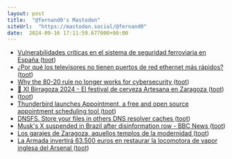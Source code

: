 ```yaml
---
layout: post
title:  "@fernand0's Mastodon"
siteUrl:  "https://mastodon.social/@fernand0"
date:  2024-09-16 17:11:59.677000+00:00
---
```

*  [Vulnerabilidades críticas en el sistema de seguridad ferroviaria en España ](https://blog.elhacker.net/2024/08/vulnerabilidades-criticas-en-el-sistema-seguridad-ferroviario.htm) ([toot](https://mastodon.social/@fernand0/113148344379742632))
*  [¿Por qué los televisores no tienen puertos de red ethernet más rápidos? ](https://www.avpasion.com/televisores-gama-alta-no-ethernet-mas-rapidos) ([toot](https://mastodon.social/@fernand0/113148242144005435))
*  [Why the 80-20 rule no longer works for cybersecurity ](https://www.scmagazine.com/perspective/why-the-80-20-rule-no-longer-works-for-cybersecurit) ([toot](https://mastodon.social/@fernand0/113147979451787983))
*  [🍻 XI Birragoza 2024 - El festival de cerveza Artesana en Zaragoza ](https://cervezasartesanas.com/birragoza-2024) ([toot](https://mastodon.social/@fernand0/113147673069274098))
*  [ ](https://mastodon.social/@BurpBlog) ([toot](https://mastodon.social/@fernand0/113147285464285945))
*  [Thunderbird launches Appointment, a free and open source appointment scheduling tool   ](https://alternativeto.net/news/2024/8/thunderbird-launches-appointment-a-free-and-open-source-appointment-scheduling-tool/) ([toot](https://mastodon.social/@fernand0/113147061517788304))
*  [DNSFS. Store your files in others DNS resolver caches ](https://blog.benjojo.co.uk/post/dns-filesystem-true-cloud-storage-dnsf) ([toot](https://mastodon.social/@fernand0/113146812473784638))
*  [Musk's X suspended in Brazil after disinformation row - BBC News ](https://www.bbc.com/news/articles/c5y3rnl5qv3o.am) ([toot](https://mastodon.social/@fernand0/113146528976729905))
*  [Los garajes de Zaragoza, aquellos templos de la modernidad ](https://www.eldiario.es/aragon/el-prismatico/garajes-zaragoza-templos-modernidad_132_11619430.htm) ([toot](https://mastodon.social/@fernand0/113146315891806643))
*  [La Armada invertirá 63.500 euros en restaurar la locomotora de vapor inglesa del Arsenal ](https://www.diariodeferrol.com/articulo/ferrol/armada-invertira-63500-euros-restaurar-locomotora-vapor-inglesa-arsenal-497463) ([toot](https://mastodon.social/@fernand0/113146000962819106))
